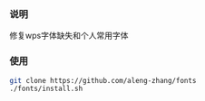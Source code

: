 ### 说明
修复wps字体缺失和个人常用字体

### 使用
```bash
git clone https://github.com/aleng-zhang/fonts
./fonts/install.sh
```
